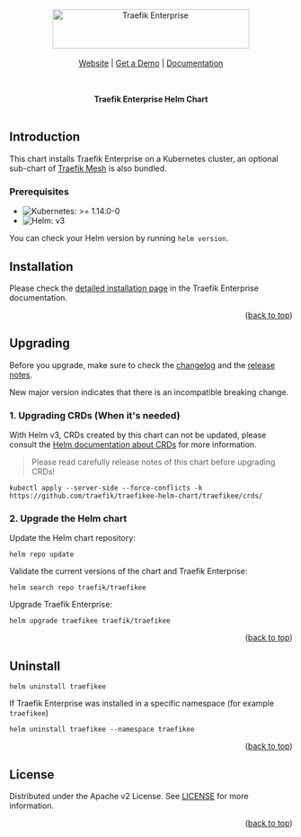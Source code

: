 <a name="readme-top"></a>

<br/>

<div align="center" style="margin: 30px;">
<a href="https://traefik.io/traefik-enterprise/" target="_blank">
    <picture>
      <source media="(prefers-color-scheme: dark)" srcset="https://doc.traefik.io/traefik-enterprise/assets/images/logo-traefik-enterprise-logo--white.svg">
      <source media="(prefers-color-scheme: light)" srcset="https://doc.traefik.io/traefik-enterprise/assets/images/logo-traefik-enterprise-logo.svg">
      <img alt="Traefik Enterprise" src="https://doc.traefik.io/traefik-enterprise/assets/images/logo-traefik-enterprise-logo.svg" width="350" height="70" style="max-width: 100%;">
    </picture>
  </a>
<!-- <a href="https://hub.traefik.io/">
  <img src="https://doc.traefik.io/traefik-enterprise/assets/images/logo-traefik-enterprise-logo--white.svg"   style="width:250px;" align="center" />
</a> -->
<br />
<br />

<div align="center">
    <a href="https://traefik.io/traefik-enterprise/"> Website</a> |
    <a href="https://info.traefik.io/en/request-demo">Get a Demo</a> |
    <a href="https://doc.traefik.io/traefik-enterprise/">Documentation</a>
</div>
</div>

<br />

<div align="center"><strong>Traefik Enterprise Helm Chart</strong>

<br />
<br />
</div>

## Introduction

This chart installs Traefik Enterprise on a Kubernetes cluster, an optional sub-chart of [Traefik Mesh](https://github.com/traefik/mesh-helm-chart) is also bundled.

### Prerequisites

- ![Kubernetes: >= 1.14.0-0](https://img.shields.io/static/v1?label=Kubernetes&message=%3E%3D+1.14.0-0&color=informational&logo=kubernetes) 
- ![Helm: v3](https://img.shields.io/static/v1?label=Helm&message=v3&color=informational&logo=helm)

You can check your Helm version by running `helm version`.

## Installation

Please check the [detailed installation page](https://doc.traefik.io/traefik-enterprise/installing/kubernetes/helm/) in the Traefik Enterprise documentation.

<p align="right">(<a href="#readme-top">back to top</a>)</p>

## Upgrading

Before you upgrade, make sure to check the [changelog](./traefikee/Changelog.md) and the [release notes](https://doc.traefik.io/traefik-enterprise/kb/release-notes/).

New major version indicates that there is an incompatible breaking change.

### 1. Upgrading CRDs (When it's needed)

With Helm v3, CRDs created by this chart can not be updated, please consult the [Helm documentation about CRDs](https://helm.sh/docs/chart_best_practices/custom_resource_definitions) for more information.

> Please read carefully release notes of this chart before upgrading CRDs!

```shell
kubectl apply --server-side --force-conflicts -k https://github.com/traefik/traefikee-helm-chart/traefikee/crds/
```

### 2. Upgrade the Helm chart

Update the Helm chart repository:

```shell
helm repo update
```

Validate the current versions of the chart and Traefik Enterprise:

```shell
helm search repo traefik/traefikee
```

Upgrade Traefik Enterprise:

```shell
helm upgrade traefikee traefik/traefikee
```

<p align="right">(<a href="#readme-top">back to top</a>)</p>

## Uninstall

```shell
helm uninstall traefikee
```

If Traefik Enterprise was installed in a specific namespace (for example `traefikee`)

```shell
helm uninstall traefikee --namespace traefikee
```

<p align="right">(<a href="#readme-top">back to top</a>)</p>

## License

Distributed under the Apache v2 License.
See [LICENSE](./LICENSE) for more information.

<p align="right">(<a href="#readme-top">back to top</a>)</p>
